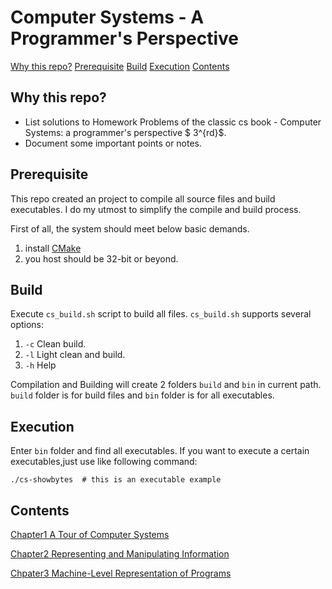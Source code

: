 # Computer Systems - A Programmer's Perspective
[Why this repo?](#Why-this-repo)
[Prerequisite](#Prerequisite)
[Build](#Build)
[Execution](#Execution)
[Contents](#Contents)


## Why this repo?
- List solutions to Homework Problems of the classic cs book - Computer Systems: a programmer's perspective $ 3^{rd}$.
- Document some important points or notes.

## Prerequisite
This repo created an project to compile all source files and build executables.
I do my utmost to simplify the compile and build process.

First of all, the system should meet below basic demands.
1. install [CMake](https://cmake.org/)
2. you host should be 32-bit or beyond.

## Build
Execute `cs_build.sh` script to build all files.
`cs_build.sh` supports several options:
1. `-c`  Clean build.
2. `-l`  Light clean and build.
3. `-h`  Help

Compilation and Building will create 2 folders `build` and `bin` in current path.
`build` folder is for build files and `bin` folder is for all executables.

## Execution
Enter `bin` folder and find all executables. If you want to execute a certain executables,just use like following command:
```shell
./cs-showbytes  # this is an executable example
```

## Contents
[Chapter1 A Tour of Computer Systems](./ch1/)

[Chapter2 Representing and Manipulating Information](./ch2/)

[Chpater3 Machine-Level Representation of Programs](./ch3/)


